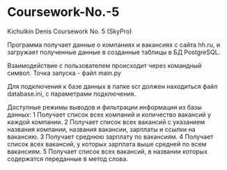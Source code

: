 # Coursework-No.-5
Kichulkin Denis Coursework No. 5 (SkyPro)

Программа получает данные о компаниях и вакансиях 
с сайта hh.ru, и загружает полученные данные 
в созданные таблицы в БД PostgreSQL.

Взаимодействие с пользователем происходит через командный символ. 
Точка запуска - файл main.py

Для подключения к базе данных в папке scr
должен находиться файл database.ini, с параметрами подключения.

Доступные режимы выводов и фильтрации  информации из базы данных:
1 Получает список всех компаний и количество вакансий у каждой компании. 
2 Получает список всех вакансий с указанием названия компании,
  названия вакансии, зарплаты и ссылки на вакансию.
3 Получает среднюю зарплату по вакансиям.
4 Получает список всех вакансий, у которых зарплата выше средней 
  по всем вакансиям.
5 Получает список всех вакансий, в названии которых содержатся переданные 
  в метод слова.
